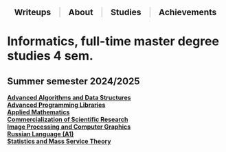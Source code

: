 <div style="display: flex; justify-content: center; align-items: center; flex-wrap: wrap; gap: 10px; font-size: 1.2rem; margin-bottom: 30px;">

  <div style="padding: 0 10px;">
    <a href="/writeups/" style="text-decoration: none; font-weight: bold;">Writeups</a>
  </div>

  <div style="border-left: 1px solid #aaa; height: 1.2em;"></div>

  <div style="padding: 0 10px;">
    <a href="/" style="text-decoration: none; font-weight: bold;">About</a>
  </div>

  <div style="border-left: 1px solid #aaa; height: 1.2em;"></div>

  <div style="padding: 0 10px;">
    <a href="/studies/" style="text-decoration: none; font-weight: bold;">Studies</a>
  </div>

  <div style="border-left: 1px solid #aaa; height: 1.2em;"></div>

  <div style="padding: 0 10px;">
    <a href="/achievements/" style="text-decoration: none; font-weight: bold;">Achievements</a>
  </div>
</div>

# Informatics, full-time master degree studies 4 sem.
## Summer semester 2024/2025
[**Advanced Algorithms and Data Structures**](/studies/advanced-algorithms-and-data-structures/)  
[**Advanced Programming Libraries**](/studies/advanced-programming-libraries/)  
[**Applied Mathematics**](/studies/applied-mathematics/)  
[**Commercialization of Scientific Research**](/studies/commercialization-of-scientific-research/)  
[**Image Processing and Computer Graphics**](/studies/image-processing-and-computer-graphics/)  
[**Russian Language (A1)**](/studies/russian-language/)  
[**Statistics and Mass Service Theory**](/studies/statistics-and-mass-service-theory/)
